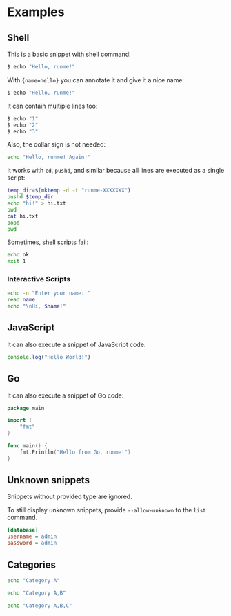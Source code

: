 # Examples

## Shell

This is a basic snippet with shell command:

```sh
$ echo "Hello, runme!"
```

With `{name=hello}` you can annotate it and give it a nice name:

```sh { name=echo }
$ echo "Hello, runme!"
```

It can contain multiple lines too:

```sh
$ echo "1"
$ echo "2"
$ echo "3"
```

Also, the dollar sign is not needed:

```sh
echo "Hello, runme! Again!"
```

It works with `cd`, `pushd`, and similar because all lines are executed as a single script:

```sh
temp_dir=$(mktemp -d -t "runme-XXXXXXX")
pushd $temp_dir
echo "hi!" > hi.txt
pwd
cat hi.txt
popd
pwd
```

Sometimes, shell scripts fail:

```sh
echo ok
exit 1
```

### Interactive Scripts

```sh { name=print-name }
echo -n "Enter your name: "
read name
echo "\nHi, $name!"
```

## JavaScript

It can also execute a snippet of JavaScript code:

```js { name=hello-js }
console.log("Hello World!")
```

## Go

It can also execute a snippet of Go code:

```go
package main

import (
    "fmt"
)

func main() {
    fmt.Println("Hello from Go, runme!")
}
```

## Unknown snippets

Snippets without provided type are ignored.

To still display unknown snippets, provide `--allow-unknown` to the `list` command.

```ini
[database]
username = admin
password = admin
```

## Categories

```sh { name=a category=a }
echo "Category A"
```
```sh { name=b category=a,b }
echo "Category A,B"
```
```sh { name=c category=a,b,c }
echo "Category A,B,C"
```
